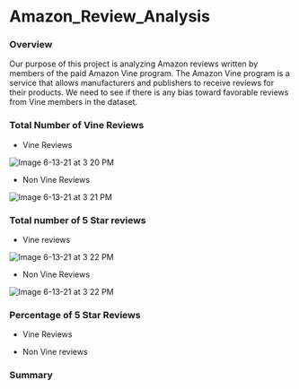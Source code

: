 # Amazon_Review_Analysis


### Overview

   Our purpose of this project is analyzing Amazon reviews written by members of the paid Amazon Vine program. The Amazon Vine program is a service that allows manufacturers and publishers to receive reviews for their products. We need to see if there is any bias toward favorable reviews from Vine members in the dataset. 
   
   
### Total Number of Vine Reviews

   * Vine Reviews
 
 ![Image 6-13-21 at 3 20 PM](https://user-images.githubusercontent.com/78887673/121819546-a65af080-cc5b-11eb-9a7a-d7d59f4eb350.jpg)


   * Non Vine Reviews
  
 ![Image 6-13-21 at 3 21 PM](https://user-images.githubusercontent.com/78887673/121819562-c7bbdc80-cc5b-11eb-89bd-7c4e3e45f25a.jpg)


### Total number of 5 Star reviews

   * Vine reviews

 ![Image 6-13-21 at 3 22 PM](https://user-images.githubusercontent.com/78887673/121819636-35680880-cc5c-11eb-9336-b3ceeedcb75f.jpg)
  
  

   * Non Vine Reviews

 ![Image 6-13-21 at 3 22 PM](https://user-images.githubusercontent.com/78887673/121819661-529cd700-cc5c-11eb-8269-168128b3a317.jpg)


  


### Percentage of 5 Star Reviews


   * Vine Reviews




   * Non Vine reviews


### Summary
